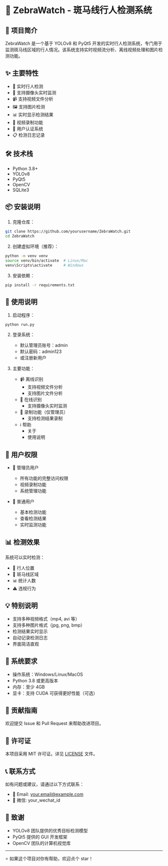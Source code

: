 # 🦓 ZebraWatch - 斑马线行人检测系统

## 📝 项目简介

ZebraWatch 是一个基于 YOLOv8 和 PyQt5 开发的实时行人检测系统，专门用于监测斑马线区域的行人情况。该系统支持实时视频流分析、离线视频处理和图片检测功能。

## ✨ 主要特性

- 🎯 实时行人检测
- 🎥 支持摄像头实时监测
- 📹 支持视频文件分析
- 🖼️ 支持图片检测
- 📊 实时显示检测结果
- 💾 视频录制功能
- 🔐 用户认证系统
- 📋 检测日志记录

## 🛠️ 技术栈

- Python 3.8+
- YOLOv8
- PyQt5
- OpenCV
- SQLite3

## 📦 安装说明

1. 克隆仓库：
```bash
git clone https://github.com/yourusername/ZebraWatch.git
cd ZebraWatch
```

2. 创建虚拟环境（推荐）：
```bash
python -m venv venv
source venv/bin/activate  # Linux/Mac
venv\Scripts\activate     # Windows
```

3. 安装依赖：
```bash
pip install -r requirements.txt
```

## 🚀 使用说明

1. 启动程序：
```bash
python run.py
```

2. 登录系统：
   - 默认管理员账号：admin
   - 默认密码：admin123
   - 或注册新用户

3. 主要功能：
   - 📹 离线识别
     - 支持视频文件分析
     - 支持图片文件分析
   - 🎥 在线识别
     - 支持摄像头实时监测
   - 💾 录制功能（仅管理员）
     - 支持检测结果录制
   - ℹ️ 帮助
     - 关于
     - 使用说明

## 👥 用户权限

- 👑 管理员用户
  - 所有功能的完整访问权限
  - 视频录制功能
  - 系统管理功能

- 👤 普通用户
  - 基本检测功能
  - 查看检测结果
  - 实时监测功能

## 📊 检测效果

系统可以实时检测：
- 🚶 行人位置
- 🦓 斑马线区域
- 📊 统计人数
- ⚠️ 违规行为

## 💡 特别说明

- 支持多种视频格式（mp4, avi 等）
- 支持多种图片格式（jpg, png, bmp）
- 检测结果实时显示
- 自动记录检测日志
- 界面简洁直观

## 🔧 系统要求

- 操作系统：Windows/Linux/MacOS
- Python 3.8 或更高版本
- 内存：至少 4GB
- 显卡：支持 CUDA 可获得更好性能（可选）

## 🤝 贡献指南

欢迎提交 Issue 和 Pull Request 来帮助改进项目。

## 📄 许可证

本项目采用 MIT 许可证。详见 [LICENSE](LICENSE) 文件。

## 📞 联系方式

如有问题或建议，请通过以下方式联系：
- 📧 Email: your.email@example.com
- 💬 微信: your_wechat_id

## 🙏 致谢

- YOLOv8 团队提供的优秀目标检测模型
- PyQt5 提供的 GUI 开发框架
- OpenCV 团队的计算机视觉库

---
⭐ 如果这个项目对你有帮助，欢迎点个 star！ 